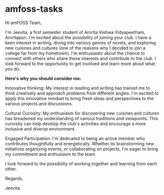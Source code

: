 # amfoss-tasks
Hi amFOSS Team,

  I'm Jeevita, a first semester student of Amrita Vishwa Vidyapeetham, Amritapuri. I'm excited about the possibility of joining your club. I have a keen interest in writing, diving into various genres of novels, and exploring new cuisines and cultures (one of the reasons why I decided to join a college far from my hometown). I'm enthusiastic about the chance to connect with others who share these interests and contribute to the club. I look forward to the opportunity to get involved and learn more about what you do.

**Here's why you should consider me:**

Innovative thinking: My interest in reading and writing has trained me to think creatively and approach problems from different angles. I'm excited to apply this innovative mindset to bring fresh ideas and perspectives to the various projects and discussions.

Cultural Curiosity: My enthusiasm for discovering new cuisines and cultures has broadened my understanding of various traditions and viewpoints. This curiosity can help develop the club's activities and encourage a more inclusive and diverse environment.

Engaged Participation: I'm dedicated to being an active member who contributes thoughtfully and energetically. Whether its brainstorming new initiatives organizing events, or collaborating on projects, I'm eager to bring my commitment and enthusiasm to the team.

I look forward to the possibility of working together and learning from each other.

Regards,

Jeevita
